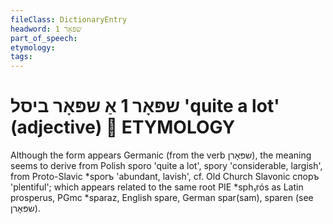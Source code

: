 ```yaml
---
fileClass: DictionaryEntry
headword: שפּאָר 1
part_of_speech: 
etymology: 
tags: 
---
```

שפּאָר 1
אַ שפּאָר ביסל
'quite a lot' (adjective)

ETYMOLOGY
===========
Although the form appears Germanic (from the verb שפּאָרן), the meaning seems to derive from Polish sporo 'quite a lot', spory 'considerable, largish', from Proto-Slavic *sporъ 'abundant, lavish', cf. Old Church Slavonic споръ 'plentiful'; which appears related to the same root PIE *sph₁rós as Latin prosperus, PGmc *sparaz, English spare, German spar(sam), sparen (see שפּאָרן).